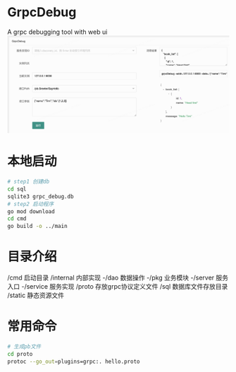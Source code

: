 # GrpcDebug
A grpc debugging tool with web ui
![grpc_debug](static/img/grpc_debug.jpg)

# 本地启动
```bash
# step1 创建db
cd sql
sqlite3 grpc_debug.db
# step2 启动程序
go mod download
cd cmd
go build -o ../main
```

# 目录介绍
/cmd    启动目录
/internal   内部实现
    -/dao   数据操作
    -/pkg   业务模块
    -/server    服务入口
    -/service   服务实现
/proto  存放grpc协议定义文件
/sql 数据库文件存放目录
/static 静态资源文件

# 常用命令
```bash
# 生成pb文件
cd proto
protoc --go_out=plugins=grpc:. hello.proto
```
